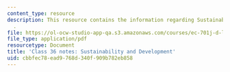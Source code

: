```yaml
---
content_type: resource
description: This resource contains the information regarding Sustainability and Development
  .
file: https://ol-ocw-studio-app-qa.s3.amazonaws.com/courses/ec-701j-d-lab-i-development-fall-2009/cbbfec78ead9768d340f909b782eb858_MITEC_701JF09_lec36_notes.pdf
file_type: application/pdf
resourcetype: Document
title: 'Class 36 notes: Sustainability and Development'
uid: cbbfec78-ead9-768d-340f-909b782eb858
---
```

